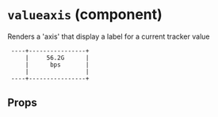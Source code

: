 `valueaxis` (component)
=======================

Renders a 'axis' that display a label for a current tracker value

     ----+----------------+
         |     56.2G      |
         |      bps       |
         |                |
     ----+----------------+

Props
-----

